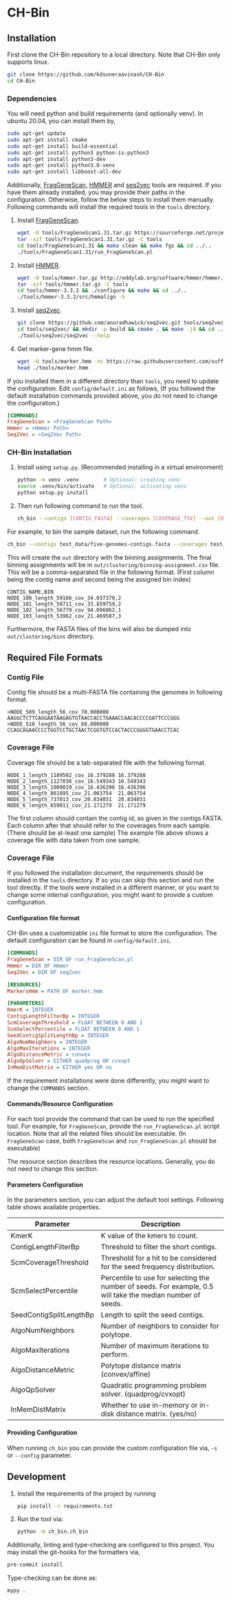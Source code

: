 # CH-Bin

## Installation

First clone the CH-Bin repository to a local directory. Note that CH-Bin only supports linux.

```bash
git clone https://github.com/kdsuneraavinash/CH-Bin
cd CH-Bin
```

### Dependencies

You will need python and build requirements (and optionally venv). In ubuntu 20.04, you can install them by,

```bash
sudo apt-get update
sudo apt-get install cmake
sudo apt-get install build-essential
sudo apt-get install python3 python-is-python3
sudo apt-get install python3-dev
sudo apt-get install python3.8-venv
sudo apt-get install libboost-all-dev
```

Additionally, [FragGeneScan](https://sourceforge.net/projects/fraggenescan), [HMMER](http://hmmer.org/)
and [seq2vec](https://github.com/anuradhawick/seq2vec) tools are required. If you have them already installed, you may provide their paths in the configuration. Otherwise, follow the below steps to install them manually. Following commands will install the required tools in the `tools` directory.

1. Install [FragGeneScan](https://sourceforge.net/projects/fraggenescan).
    ```bash
    wget -O tools/FragGeneScan1.31.tar.gz https://sourceforge.net/projects/fraggenescan/files/FragGeneScan1.31.tar.gz
    tar -xzf tools/FragGeneScan1.31.tar.gz -C tools
    cd tools/FragGeneScan1.31 && make clean && make fgs && cd ../..
    ./tools/FragGeneScan1.31/run_FragGeneScan.pl
    ```
2. Install [HMMER](http://hmmer.org/).
    ```bash
    wget -O tools/hmmer.tar.gz http://eddylab.org/software/hmmer/hmmer.tar.gz
    tar -xzf tools/hmmer.tar.gz -C tools
    cd tools/hmmer-3.3.2 && ./configure && make && cd ../..
    ./tools/hmmer-3.3.2/src/hmmalign -h
    ```
3. Install [seq2vec](https://github.com/anuradhawick/seq2vec).
    ```bash
    git clone https://github.com/anuradhawick/seq2vec.git tools/seq2vec
    cd tools/seq2vec/ && mkdir -p build && cmake . && make -j8 && cd ../..
    ./tools/seq2vec/seq2vec --help
    ```
4. Get marker-gene hmm file.
    ```bash
    wget -O tools/marker.hmm -nc https://raw.githubusercontent.com/sufforest/SolidBin/4c9b9ea7b8d8a0df1b772669872b69006c490e67/auxiliary/marker.hmm
    head ./tools/marker.hmm
    ```

If you installed them in a different directory than `tools`, you need to update the configuration. Edit `config/default.ini` as follows, (If you followed the default installation commands provided above, you do not need to change the configuration.)

```ini
[COMMANDS]
FragGeneScan = <FragGeneScan Path>
Hmmer = <Hmmer Path>
Seq2Vec = <Seq2Vec Path>
```

### CH-Bin Installation

1. Install using `setup.py`. (Recommended installing in a virtual environment)
    ```bash
    python -m venv .venv        # Optional: creating venv
    source .venv/bin/activate   # Optional: activating venv
    python setup.py install
    ```
2. Then run following command to run the tool.
    ```bash
    ch_bin --contigs [CONTIG_FASTA] --coverages [COVERAGE_TSV] --out [OUT_DIR]
    ```

For example, to bin the sample dataset, run the following command.
 ```bash
 ch_bin --contigs test_data/five-genomes-contigs.fasta --coverages test_data/five-genomes-abundance.abund --out out
 ```

This will create the `out` directory with the binning assignments. The final binning assignments will be in `out/clustering/binning-assignment.csv` file. This will be a comma-separated file in the following format. (First column being the contig name and second being the assigned bin index)

```csv
CONTIG_NAME,BIN
NODE_100_length_59166_cov_34.037370,2
NODE_101_length_58711_cov_33.859759,2
NODE_102_length_56779_cov_94.096062,1
NODE_103_length_53962_cov_21.469587,3
```

Furthermore, the FASTA files of the bins will also be dumped into `out/clustering/bins` directory.

## Required File Formats

### Contig File

Contig file should be a multi-FASTA file containing the genomes in following format.

```fasta
>NODE_509_length_56_cov_70.000000
AAGGCTCTTCAGGAATAAGAGTGTAACCACCTGAAACCAACACCCCGATTCCCGGG
>NODE_510_length_56_cov_68.000000
CCAGCAGAACCCCTGGTCCTGCTAACTCGGTGTCCACTACCCGGGGTGAACCTCAC
```

### Coverage File

Coverage file should be a tab-separated file with the following format.

```tsv
NODE_1_length_1189502_cov_16.379288	16.379288
NODE_2_length_1127036_cov_16.549343	16.549343
NODE_3_length_1009819_cov_16.436396	16.436396
NODE_4_length_861895_cov_21.063754	21.063754
NODE_5_length_737013_cov_20.834031	20.834031
NODE_6_length_659011_cov_21.171279	21.171279
```

The first column should contain the contig id, as given in the contigs FASTA. Each column after that should refer to the coverages from each sample. (There should be at-least one sample) The example file above shows a coverage file with data taken from one sample.

### Coverage File

If you followed the installation document, the requirements should be installed in the `tools` directory. If so you can
skip this section and run the tool directly. If the tools were installed in a different manner, or you want to change
some internal configuration, you might want to provide a custom configuration.

#### Configuration file format

CH-Bin uses a customizable `ini` file format to store the configuration. The default configuration can be found
in `config/default.ini`.

```ini
[COMMANDS]
FragGeneScan = DIR OF run_FragGeneScan.pl
Hmmer = DIR OF Hmmer
Seq2Vec = DIR OF seq2vec

[RESOURCES]
MarkersHmm = PATH OF marker.hmm

[PARAMETERS]
KmerK = INTEGER
ContigLengthFilterBp = INTEGER
ScmCoverageThreshold = FLOAT BETWEEN 0 AND 1
ScmSelectPercentile = FLOAT BETWEEN 0 AND 1
SeedContigSplitLengthBp = INTEGER
AlgoNumNeighbors = INTEGER
AlgoMaxIterations = INTEGER
AlgoDistanceMetric = convex
AlgoQpSolver = EITHER quadprog OR cvxopt
InMemDistMatrix = EITHER yes OR no
```

If the requirement installations were done differently, you might want to change the `COMMANDS` section.

#### Commands/Resource Configuration

For each tool provide the command that can be used to run the specified tool. For example, for `FragGeneScan`, provide
the `run_FragGeneScan.pl` script location. Note that all the related files should be executable.
(In `FragGeneScan` case, both `FragGeneScan` and `run_FragGeneScan.pl` should be executable)

The resource section describes the resource locations. Generally, you do not need to change this section.

#### Parameters Configuration

In the parameters section, you can adjust the default tool settings. Following table shows available properties.

| Parameter               | Description                                                  |
| ----------------------- | ------------------------------------------------------------ |
| KmerK                   | K value of the kmers to count.                               |
| ContigLengthFilterBp    | Threshold to filter the short contigs.                       |
| ScmCoverageThreshold    | Threshold for a hit to be considered for the seed frequency distribution. |
| ScmSelectPercentile     | Percentile to use for selecting the number of seeds. For example, 0.5 will take the median number of seeds. |
| SeedContigSplitLengthBp | Length to split the seed contigs.                            |
| AlgoNumNeighbors        | Number of neighbors to consider for polytope.                |
| AlgoMaxIterations       | Number of maximum iterations to perform.                     |
| AlgoDistanceMetric      | Polytope distance matrix (convex/affine)                     |
| AlgoQpSolver            | Quadratic programming problem solver. (quadprog/cvxopt)      |
| InMemDistMatrix         | Whether to use in-memory or in-disk distance matrix. (yes/no)    |

#### Providing Configuration

When running `ch_bin` you can provide the custom configuration file via, `-s` or `--config` parameter.

## Development

1. Install the requirements of the project by running
    ```bash
    pip install -r requirements.txt
    ```
2. Run the tool via:
    ```bash
    python -m ch_bin.ch_bin
    ```

Additionally, linting and type-checking are configured to this project. You may install the git-hooks for the formatters
via,

 ```bash
pre-commit install
 ```

Type-checking can be done as:

 ```bash
mypy .
 ```
